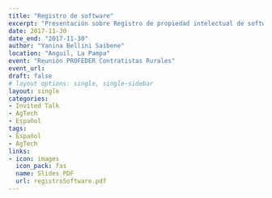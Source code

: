 ```yaml
---
title: "Registro de software"
excerpt: "Presentación sobre Registro de propiedad intelectual de software."
date: 2017-11-30
date_end: "2017-11-30"
author: "Yanina Bellini Saibene"
location: "Anguil, La Pampa"
event: "Reunión PROFEDER Contratistas Rurales"
event_url: 
draft: false
# layout options: single, single-sidebar
layout: single
categories:
- Invited Talk
- AgTech
- Español
tags:
- Español
- AgTech
links:
- icon: images
  icon_pack: fas
  name: Slides PDF
  url: registroSoftware.pdf
---
```


